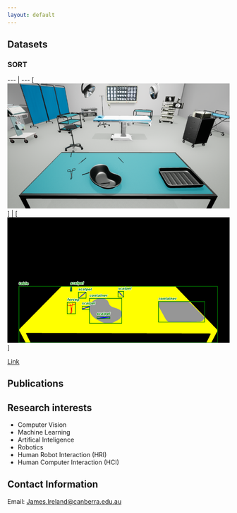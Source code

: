 ```yaml
---
layout: default
---
```


## Datasets
### SORT
--- | ---
[![SORT image](https://github.com/James-Ireland/James-Ireland.github.io/blob/main/docs/assets/sORt_sampleAnnotation_org_img.png)] | [![SORT annotations](https://github.com/James-Ireland/James-Ireland.github.io/blob/main/docs/assets/sORt_sampleAnnotation_BB_segMask_lbls.png)]
 
<a href="https://james-ireland.github.io/Datasets">Link</a>

## Publications

## Research interests  
* Computer Vision 
* Machine Learning 
* Artifical Inteligence  
* Robotics
* Human Robot Interaction (HRI) 
* Human Computer Interaction (HCI) 

## Contact Information
Email: James.Ireland@canberra.edu.au
